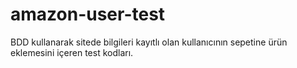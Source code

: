 # amazon-user-test
BDD kullanarak sitede bilgileri kayıtlı olan kullanıcının sepetine ürün eklemesini içeren test kodları.
